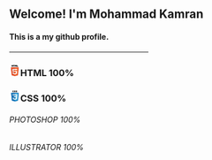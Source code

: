 <img width="80px" height="auto" src="https://avatars.githubusercontent.com/u/87272038?v=4" alt="">
<h2 align="left">Welcome! I'm Mohammad Kamran</h2>
<h4>This is a my github profile.</h4>
<hr width="50%">
<h3><img width="20px" height="auto" src="https://raw.githubusercontent.com/github/explore/80688e429a7d4ef2fca1e82350fe8e3517d3494d/topics/html/html.png" alt="">HTML 100%</h3>
<h3><img width="20px" height="auto" src="https://raw.githubusercontent.com/github/explore/80688e429a7d4ef2fca1e82350fe8e3517d3494d/topics/css/css.png" alt="">CSS 100%</h3>
<h6>PHOTOSHOP 100%</h6>
<h6>ILLUSTRATOR 100%</h6>

    
